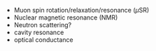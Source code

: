 + Muon spin rotation/relaxation/resonance ($\mu$SR)
+ Nuclear magnetic resonance (NMR)
+ Neutron scattering?
+ cavity resonance
+ optical conductance
